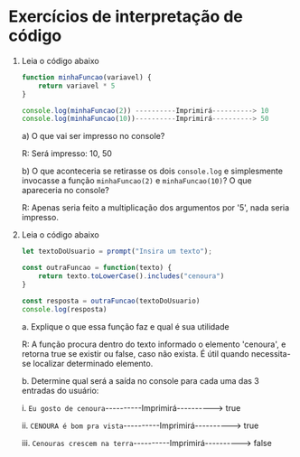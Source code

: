 # **Exercícios de interpretação de código** #

1. Leia o código abaixo

    ```jsx
    function minhaFuncao(variavel) {
    	return variavel * 5
    }

    console.log(minhaFuncao(2)) ----------Imprimirá----------> 10
    console.log(minhaFuncao(10))----------Imprimirá----------> 50
    ```

    a) O que vai ser impresso no console?
    
    R: Será impresso: 10, 50

    b) O que aconteceria se retirasse os dois `console.log` e simplesmente invocasse a função `minhaFuncao(2)` e `minhaFuncao(10)`? O que apareceria no console?
    
    R: Apenas seria feito a multiplicação dos argumentos por '5', nada seria impresso.

2. Leia o código abaixo

    ```jsx
    let textoDoUsuario = prompt("Insira um texto");

    const outraFuncao = function(texto) {
    	return texto.toLowerCase().includes("cenoura")
    }

    const resposta = outraFuncao(textoDoUsuario)
    console.log(resposta)
    ```

    a. Explique o que essa função faz e qual é sua utilidade

    R: A função procura dentro do texto informado o elemento 'cenoura', e retorna true se existir ou false, caso não exista. É útil quando necessita-se localizar determinado elemento. 

    b. Determine qual será a saída no console para cada uma das 3 entradas do usuário:
    
    i.   `Eu gosto de cenoura`----------Imprimirá----------> true
    
    ii.  `CENOURA é bom pra vista`----------Imprimirá----------> true
    
    iii. `Cenouras crescem na terra`----------Imprimirá----------> false